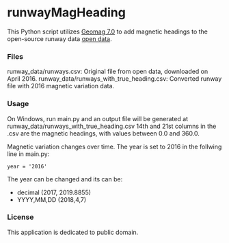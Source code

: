 # runwayMagHeading
This Python script utilizes [Geomag 7.0] to add magnetic headings to the open-source runway data [open data].
### Files
runway_data/runways.csv: Original file from open data, downloaded on April 2016.
runway_data/runways_with_true_heading.csv: Converted runway file with 2016 magnetic variation data.

### Usage
On Windows, run main.py and an output file will be generated at runway_data/runways_with_true_heading.csv
14th and 21st columns in the .csv are the magnetic headings, with values between 0.0 and 360.0.

Magnetic variation changes over time. The year is set to 2016 in the follwing line in main.py:
```
year = '2016'
```

The year can be changed and its can be:
- decimal (2017, 2019.8855)
- YYYY,MM,DD (2018,4,7)

### License
This application is dedicated to public domain.


   [Geomag 7.0]: <http://www.ngdc.noaa.gov/IAGA/vmod/igrf.html>
   [open data]: <http://ourairports.com/data/>